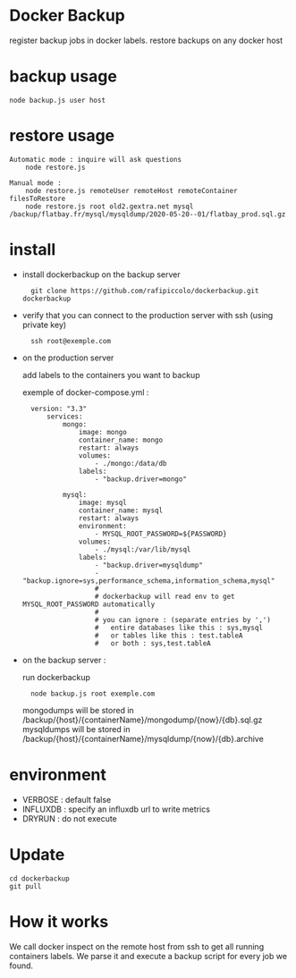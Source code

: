 # Docker Backup

register backup jobs in docker labels.
restore backups on any docker host

# backup usage

    node backup.js user host

# restore usage

    Automatic mode : inquire will ask questions
        node restore.js
    
    Manual mode :
        node restore.js remoteUser remoteHost remoteContainer filesToRestore
        node restore.js root old2.gextra.net mysql /backup/flatbay.fr/mysql/mysqldump/2020-05-20--01/flatbay_prod.sql.gz
    

# install

- install dockerbackup on the backup server

        git clone https://github.com/rafipiccolo/dockerbackup.git dockerbackup

- verify that you can connect to the production server with ssh (using private key)

        ssh root@exemple.com

- on the production server

    add labels to the containers you want to backup

    exemple of docker-compose.yml :

        version: "3.3"
            services:
                mongo:
                    image: mongo
                    container_name: mongo
                    restart: always
                    volumes:
                        - ./mongo:/data/db
                    labels:
                        - "backup.driver=mongo"

                mysql:
                    image: mysql
                    container_name: mysql
                    restart: always
                    environment:
                        - MYSQL_ROOT_PASSWORD=${PASSWORD}
                    volumes:
                        - ./mysql:/var/lib/mysql
                    labels:
                        - "backup.driver=mysqldump"
                        - "backup.ignore=sys,performance_schema,information_schema,mysql"
                        #
                        # dockerbackup will read env to get MYSQL_ROOT_PASSWORD automatically
                        # 
                        # you can ignore : (separate entries by ',')
                        #   entire databases like this : sys,mysql
                        #   or tables like this : test.tableA
                        #   or both : sys,test.tableA

- on the backup server :

    run dockerbackup

        node backup.js root exemple.com

    mongodumps will be stored in /backup/{host}/{containerName}/mongodump/{now}/{db}.sql.gz
    mysqldumps will be stored in /backup/{host}/{containerName}/mysqldump/{now}/{db}.archive

# environment

- VERBOSE : default false
- INFLUXDB : specify an influxdb url to write metrics
- DRYRUN : do not execute

# Update

    cd dockerbackup
    git pull

# How it works

We call docker inspect on the remote host from ssh to get all running containers labels.
We parse it and execute a backup script for every job we found.
